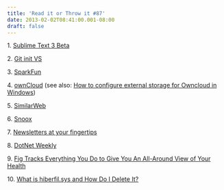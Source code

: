 ```yaml
---
title: 'Read it or Throw it #87'
date: 2013-02-02T08:41:00.001-08:00
draft: false
---
```


  

1. [Sublime Text 3 Beta](http://net.tutsplus.com/articles/news/sublime-text-3-beta-released/)

2. [Git init VS](http://blogs.msdn.com/b/bharry/archive/2013/01/30/git-init-vs.aspx)

3. [SparkFun](https://www.sparkfun.com/)

4. [ownCloud](http://owncloud.org/) (see also: [How to configure external storage for Owncloud in Windows](http://www.happysysadm.com/2012/12/how-to-configure-external-storage-for.html))

5. [SimilarWeb](http://technation.themarker.com/1.1917837)

6. [Snoox](http://www.themarker.com/wallstreet/1.1917076)

7. [Newsletters at your fingertips](http://www.newsletterlistings.com/)

8. [DotNet Weekly](http://www.dotnetweekly.com/)

9. [Fig Tracks Everything You Do to Give You An All-Around View of Your Health](http://lifehacker.com/5972758/fig-tracks-everything-you-do-to-give-you-an-all+around-view-of-your-health)

10. [What is hiberfil.sys and How Do I Delete It?](http://www.howtogeek.com/howto/15140/what-is-hiberfil.sys-and-how-do-i-delete-it/)